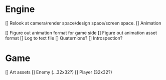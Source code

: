 # Engine
[] Relook at camera/render space/design space/screen space.
[] Animation

[] Figure out animation format for game side
[] Figure out animation asset format
[] Log to text file
[] Quaternions?
[] Introspection?

# Game
[] Art assets
[] Enemy (...32x32?)
[] Player (32x32?)
